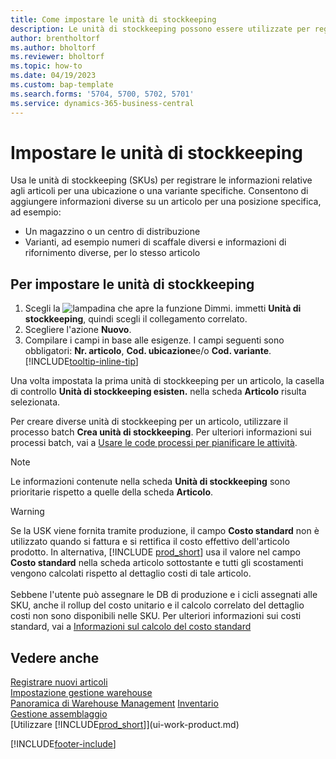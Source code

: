 ```yaml
---
title: Come impostare le unità di stockkeeping
description: Le unità di stockkeeping possono essere utilizzate per registrare le informazioni relative agli articoli per una specifica ubicazione o una specifica variante.
author: brentholtorf
ms.author: bholtorf
ms.reviewer: bholtorf
ms.topic: how-to
ms.date: 04/19/2023
ms.custom: bap-template
ms.search.forms: '5704, 5700, 5702, 5701'
ms.service: dynamics-365-business-central
---
```


# <a name="set-up-stockkeeping-units"></a>Impostare le unità di stockkeeping

Usa le unità di stockkeeping (SKUs) per registrare le informazioni relative agli articoli per una ubicazione o una variante specifiche. Consentono di aggiungere informazioni diverse su un articolo per una posizione specifica, ad esempio:

* Un magazzino o un centro di distribuzione
* Varianti, ad esempio numeri di scaffale diversi e informazioni di rifornimento diverse, per lo stesso articolo  

## <a name="to-set-up-a-stockkeeping-unit"></a>Per impostare le unità di stockkeeping

1. Scegli la ![lampadina che apre la funzione Dimmi.](media/ui-search/search_small.png "Informazioni sull'operazione che si desidera eseguire") immetti **Unità di stockkeeping**, quindi scegli il collegamento correlato.  
2. Scegliere l'azione **Nuovo**.  
3. Compilare i campi in base alle esigenze. I campi seguenti sono obbligatori: **Nr. articolo**, **Cod. ubicazione**e/o **Cod. variante**. [!INCLUDE[tooltip-inline-tip](includes/tooltip-inline-tip_md.md)]  

Una volta impostata la prima unità di stockkeeping per un articolo, la casella di controllo **Unità di stockkeeping esisten.** nella scheda **Articolo** risulta selezionata.  

Per creare diverse unità di stockkeeping per un articolo, utilizzare il processo batch **Crea unità di stockkeeping**. Per ulteriori informazioni sui processi batch, vai a [Usare le code processi per pianificare le attività](admin-job-queues-schedule-tasks.md).  

> [!NOTE]  
> Le informazioni contenute nella scheda **Unità di stockkeeping** sono prioritarie rispetto a quelle della scheda **Articolo**.

> [!Warning]
> Se la USK viene fornita tramite produzione, il campo **Costo standard** non è utilizzato quando si fattura e si rettifica il costo effettivo dell'articolo prodotto. In alternativa, [!INCLUDE [prod_short](includes/prod_short.md)] usa il valore nel campo **Costo standard** nella scheda articolo sottostante e tutti gli scostamenti vengono calcolati rispetto al dettaglio costi di tale articolo.<br><br>
> Sebbene l'utente può assegnare le DB di produzione e i cicli assegnati alle SKU, anche il rollup del costo unitario e il calcolo correlato del dettaglio costi non sono disponibili nelle SKU. Per ulteriori informazioni sui costi standard, vai a [Informazioni sul calcolo del costo standard](finance-about-calculating-standard-cost.md)

## <a name="see-also"></a>Vedere anche

[Registrare nuovi articoli](inventory-how-register-new-items.md)  
[Impostazione gestione warehouse](warehouse-setup-warehouse.md)  
[Panoramica di Warehouse Management](design-details-warehouse-management.md)
[Inventario](inventory-manage-inventory.md)  
[Gestione assemblaggio](assembly-assemble-items.md)    
[Utilizzare [!INCLUDE[prod_short](includes/prod_short.md)]](ui-work-product.md)  

[!INCLUDE[footer-include](includes/footer-banner.md)]

